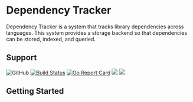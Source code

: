 # Dependency Tracker

Dependency Tracker is a system that tracks library dependencies across languages.
This system provides a storage backend so that dependencies can be stored, indexed, and queried.

## Support

![GitHub](https://img.shields.io/github/license/deps-cloud/tracker.svg)
[![Build Status](https://travis-ci.com/deps-cloud/tracker.svg?branch=master)](https://travis-ci.com/deps-cloud/tracker)
[![Go Report Card](https://goreportcard.com/badge/github.com/deps-cloud/tracker)](https://goreportcard.com/report/github.com/deps-cloud/tracker)
[![](https://images.microbadger.com/badges/image/depscloud/tracker.svg)](https://microbadger.com/images/depscloud/tracker)
[![](https://images.microbadger.com/badges/version/depscloud/tracker.svg)](https://microbadger.com/images/depscloud/tracker)

## Getting Started

